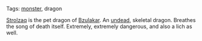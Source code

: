 Tags: [monster](Monsters), dragon

[Strolzaq](Strolzaq) is the pet dragon of [Bzulakar](Bzulakar). An [undead](Undead), skeletal dragon. Breathes the song of death itself. Extremely, extremely dangerous, and also a lich as well.